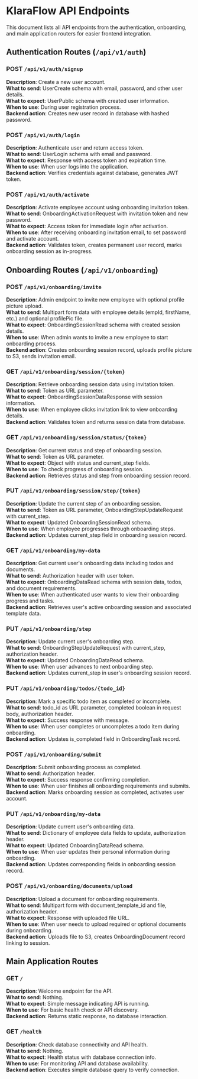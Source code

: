 # KlaraFlow API Endpoints

This document lists all API endpoints from the authentication, onboarding, and main application routers for easier frontend integration.

## Authentication Routes (`/api/v1/auth`)

### POST `/api/v1/auth/signup`
**Description**: Create a new user account.  
**What to send**: UserCreate schema with email, password, and other user details.  
**What to expect**: UserPublic schema with created user information.  
**When to use**: During user registration process.  
**Backend action**: Creates new user record in database with hashed password.

### POST `/api/v1/auth/login`
**Description**: Authenticate user and return access token.  
**What to send**: UserLogin schema with email and password.  
**What to expect**: Response with access token and expiration time.  
**When to use**: When user logs into the application.  
**Backend action**: Verifies credentials against database, generates JWT token.

### POST `/api/v1/auth/activate`
**Description**: Activate employee account using onboarding invitation token.  
**What to send**: OnboardingActivationRequest with invitation token and new password.  
**What to expect**: Access token for immediate login after activation.  
**When to use**: After receiving onboarding invitation email, to set password and activate account.  
**Backend action**: Validates token, creates permanent user record, marks onboarding session as in-progress.

## Onboarding Routes (`/api/v1/onboarding`)

### POST `/api/v1/onboarding/invite`
**Description**: Admin endpoint to invite new employee with optional profile picture upload.  
**What to send**: Multipart form data with employee details (empId, firstName, etc.) and optional profilePic file.  
**What to expect**: OnboardingSessionRead schema with created session details.  
**When to use**: When admin wants to invite a new employee to start onboarding process.  
**Backend action**: Creates onboarding session record, uploads profile picture to S3, sends invitation email.

### GET `/api/v1/onboarding/session/{token}`
**Description**: Retrieve onboarding session data using invitation token.  
**What to send**: Token as URL parameter.  
**What to expect**: OnboardingSessionDataResponse with session information.  
**When to use**: When employee clicks invitation link to view onboarding details.  
**Backend action**: Validates token and returns session data from database.

### GET `/api/v1/onboarding/session/status/{token}`
**Description**: Get current status and step of onboarding session.  
**What to send**: Token as URL parameter.  
**What to expect**: Object with status and current_step fields.  
**When to use**: To check progress of onboarding session.  
**Backend action**: Retrieves status and step from onboarding session record.

### PUT `/api/v1/onboarding/session/step/{token}`
**Description**: Update the current step of an onboarding session.  
**What to send**: Token as URL parameter, OnboardingStepUpdateRequest with current_step.  
**What to expect**: Updated OnboardingSessionRead schema.  
**When to use**: When employee progresses through onboarding steps.  
**Backend action**: Updates current_step field in onboarding session record.

### GET `/api/v1/onboarding/my-data`
**Description**: Get current user's onboarding data including todos and documents.  
**What to send**: Authorization header with user token.  
**What to expect**: OnboardingDataRead schema with session data, todos, and document requirements.  
**When to use**: When authenticated user wants to view their onboarding progress and tasks.  
**Backend action**: Retrieves user's active onboarding session and associated template data.

### PUT `/api/v1/onboarding/step`
**Description**: Update current user's onboarding step.  
**What to send**: OnboardingStepUpdateRequest with current_step, authorization header.  
**What to expect**: Updated OnboardingDataRead schema.  
**When to use**: When user advances to next onboarding step.  
**Backend action**: Updates current_step in user's onboarding session record.

### PUT `/api/v1/onboarding/todos/{todo_id}`
**Description**: Mark a specific todo item as completed or incomplete.  
**What to send**: todo_id as URL parameter, completed boolean in request body, authorization header.  
**What to expect**: Success response with message.  
**When to use**: When user completes or uncompletes a todo item during onboarding.  
**Backend action**: Updates is_completed field in OnboardingTask record.

### POST `/api/v1/onboarding/submit`
**Description**: Submit onboarding process as completed.  
**What to send**: Authorization header.  
**What to expect**: Success response confirming completion.  
**When to use**: When user finishes all onboarding requirements and submits.  
**Backend action**: Marks onboarding session as completed, activates user account.

### PUT `/api/v1/onboarding/my-data`
**Description**: Update current user's onboarding data.  
**What to send**: Dictionary of employee data fields to update, authorization header.  
**What to expect**: Updated OnboardingDataRead schema.  
**When to use**: When user updates their personal information during onboarding.  
**Backend action**: Updates corresponding fields in onboarding session record.

### POST `/api/v1/onboarding/documents/upload`
**Description**: Upload a document for onboarding requirements.  
**What to send**: Multipart form with document_template_id and file, authorization header.  
**What to expect**: Response with uploaded file URL.  
**When to use**: When user needs to upload required or optional documents during onboarding.  
**Backend action**: Uploads file to S3, creates OnboardingDocument record linking to session.

## Main Application Routes

### GET `/`
**Description**: Welcome endpoint for the API.  
**What to send**: Nothing.  
**What to expect**: Simple message indicating API is running.  
**When to use**: For basic health check or API discovery.  
**Backend action**: Returns static response, no database interaction.

### GET `/health`
**Description**: Check database connectivity and API health.  
**What to send**: Nothing.  
**What to expect**: Health status with database connection info.  
**When to use**: For monitoring API and database availability.  
**Backend action**: Executes simple database query to verify connection.